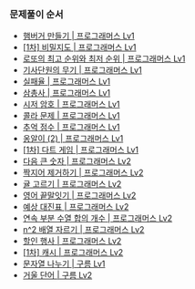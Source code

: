 ### 문제풀이 순서
- [햄버거 만들기 | 프로그래머스 Lv1](https://school.programmers.co.kr/learn/courses/30/lessons/133502)
- [[1차] 비밀지도 | 프로그래머스 Lv1](https://school.programmers.co.kr/learn/courses/30/lessons/17681)
- [로또의 최고 순위와 최저 순위 | 프로그래머스 Lv1](https://school.programmers.co.kr/learn/courses/30/lessons/77484)
- [기사단원의 무기 | 프로그래머스 Lv1](https://school.programmers.co.kr/learn/courses/30/lessons/136798)
- [실패율 | 프로그래머스 Lv1](https://school.programmers.co.kr/learn/courses/30/lessons/42889)
- [삼총사 | 프로그래머스 Lv1](https://school.programmers.co.kr/learn/courses/30/lessons/131705)
- [시저 암호 | 프로그래머스 Lv1](https://school.programmers.co.kr/learn/courses/30/lessons/12926)
- [콜라 문제 | 프로그래머스 Lv1](https://school.programmers.co.kr/learn/courses/30/lessons/132267)
- [추억 점수 | 프로그래머스 Lv1](https://school.programmers.co.kr/learn/courses/30/lessons/176963)
- [옹알이 (2) | 프로그래머스 Lv1](https://school.programmers.co.kr/learn/courses/30/lessons/13349)
- [[1차] 다트 게임 | 프로그래머스 Lv1](https://school.programmers.co.kr/learn/courses/30/lessons/17682)
- [다음 큰 숫자 | 프로그래머스 Lv2](https://school.programmers.co.kr/learn/courses/30/lessons/12911)
- [짝지어 제거하기 | 프로그래머스 Lv2](https://school.programmers.co.kr/learn/courses/30/lessons/12973)
- [귤 고르기 | 프로그래머스 Lv2](https://school.programmers.co.kr/learn/courses/30/lessons/138476)
- [영어 끝말잇기 | 프로그래머스 Lv2](https://school.programmers.co.kr/learn/courses/30/lessons/12981)
- [예상 대진표 | 프로그래머스 Lv2](https://school.programmers.co.kr/learn/courses/30/lessons/12985)
- [연속 부분 수열 합의 개수 | 프로그래머스 Lv2](https://school.programmers.co.kr/learn/courses/30/lessons/131701)
- [n^2 배열 자르기 | 프로그래머스 Lv2](https://school.programmers.co.kr/learn/courses/30/lessons/87390)
- [할인 행사 | 프로그래머스 Lv2](https://school.programmers.co.kr/learn/courses/30/lessons/131127)
- [[1차] 캐시 | 프로그래머스 Lv2](https://school.programmers.co.kr/learn/courses/30/lessons/17680)
- [문자열 나누기 | 구름 Lv1](https://level.goorm.io/exam/159665/%EB%AC%B8%EC%9E%90%EC%97%B4-%EB%82%98%EB%88%84%EA%B8%B0/quiz/1)
- [거울 단어 | 구름 Lv2](https://level.goorm.io/exam/49066/%EA%B1%B0%EC%9A%B8-%EB%8B%A8%EC%96%B4/quiz/1)
